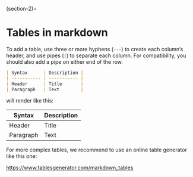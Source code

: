 (section-2)=
# Tables in markdown

To add a table, use three or more hyphens (`---`) to create each column’s header, and use pipes (`|`) to separate each column. For compatibility, you should also add a pipe on either end of the row.

```md
| Syntax      | Description |
| ----------- | ----------- |
| Header      | Title       |
| Paragraph   | Text        |
```

will render like this:

| Syntax      | Description |
| ----------- | ----------- |
| Header      | Title       |
| Paragraph   | Text        |

For more complex tables, we recommend to use an online table generator like this one:

https://www.tablesgenerator.com/markdown_tables